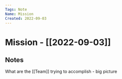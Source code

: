 ```yaml
---
Tags: Note 
Name: Mission
Created: 2022-09-03
---
```

# Mission - [[2022-09-03]]
## Notes
What are the [[Team]] trying to accomplish - big picture